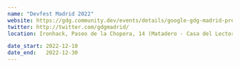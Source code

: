 ```yaml
---
name: "Devfest Madrid 2022"
website: https://gdg.community.dev/events/details/google-gdg-madrid-presents-devfest-madrid-2022/
twitter: http://twitter.com/gdgmadrid/
location: Ironhack, Paseo de la Chopera, 14 (Matadero - Casa del Lector, Nave Ironhack, 28045 Madrid

date_start: 2022-12-10
date_end:   2022-12-30
---
```

